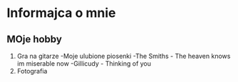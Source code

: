 # Informajca o mnie
## MOje hobby
1. Gra na gitarze
	-Moje ulubione piosenki
		-The Smiths - The heaven knows im miserable now
		-Gillicudy - Thinking of you
2. Fotografia
